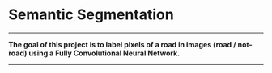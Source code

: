 # **Semantic Segmentation**

---

**The goal of this project is to label pixels of a road in images (road / not-road) using a Fully Convolutional Neural Network.**

---
